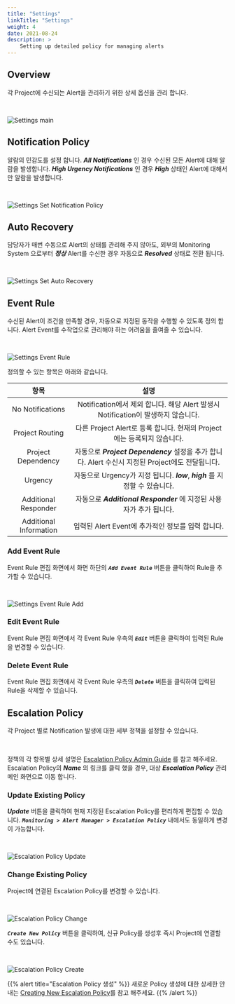 ```yaml
---
title: "Settings"
linkTitle: "Settings"
weight: 4
date: 2021-08-24
description: >
    Setting up detailed policy for managing alerts
---
```


## Overview
각 Project에 수신되는 Alert을 관리하기 위한 상세 옵션을 관리 합니다. 

<br>

![Settings main](/docs/guides/user_guide/monitoring/project_dashboard/settings_img/settings_img_01.png)


## Notification Policy
알람의 민감도를 설정 합니다. _**All Notifications**_ 인 경우 수신된 모든 Alert에 대해 알람을 발생합니다. 
_**High Urgency Notifications**_ 인 경우 _**High**_ 상태인 Alert에 대해서만 알람을 발생합니다.

<br>

![Settings Set Notification Policy](/docs/guides/user_guide/monitoring/project_dashboard/settings_img/settings_img_02.png)


## Auto Recovery
담당자가 매번 수동으로 Alert의 상태를 관리해 주지 않아도, 외부의 Monitoring System 으로부터 _**정상**_ Alert를 수신한 경우 
자동으로 _**Resolved**_ 상태로 전환 됩니다. 

<br>

![Settings Set Auto Recovery](/docs/guides/user_guide/monitoring/project_dashboard/settings_img/settings_img_03.png)


## Event Rule
수신된 Alert이 조건을 만족할 경우, 자동으로 지정된 동작을 수행할 수 있도록 정의 합니다.
Alert Event를 수작업으로 관리해야 하는 어려움을 줄여줄 수 있습니다. 

<br>

![Settings Event Rule](/docs/guides/user_guide/monitoring/project_dashboard/settings_img/settings_img_04.png)

정의할 수 있는 항목은 아래와 같습니다. 

|항목|설명|
|:--:|:--:|
|No Notifications|Notification에서 제외 합니다. 해당 Alert 발생시 Notification이 발생하지 않습니다.|
|Project Routing|다른 Project Alert로 등록 합니다. 현재의 Project에는 등록되지 않습니다.|
|Project Dependency|자동으로 _**Project Dependency**_ 설정을 추가 합니다. Alert 수신시 지정된 Project에도 전달됩니다.|
|Urgency|자동으로 Urgency가 지정 됩니다. _**low**_, _**high**_ 를 지정할 수 있습니다.|
|Additional Responder|자동으로 _**Additional Responder**_ 에 지정된 사용자가 추가 됩니다.|
|Additional Information|입력된 Alert Event에 추가적인 정보를 입력 합니다. |


### Add Event Rule
Event Rule 편집 화면에서 화면 하단의 _**`Add Event Rule`**_ 버튼을 클릭하여 Rule을 추가할 수 있습니다. 

<br>

![Settings Event Rule Add](/docs/guides/user_guide/monitoring/project_dashboard/settings_img/settings_img_05.png)

### Edit Event Rule
Event Rule 편집 화면에서 각 Event Rule 우측의 _**`Edit`**_ 버튼을 클릭하여 입력된 Rule을 변경할 수 있습니다.

### Delete Event Rule
Event Rule 편집 화면에서 각 Event Rule 우측의 _**`Delete`**_ 버튼을 클릭하여 입력된 Rule을 삭제할 수 있습니다.



## Escalation Policy
각 Project 별로 Notification 발생에 대한 세부 정책을 설정할 수 있습니다.

<br>

정책의 각 항목별 상세 설명은 [Escalation Policy Admin Guide](/docs/guides/admin_guide/monitoring/alert_manager/escalation-policy/#create-escalation-policy) 를 참고 해주세요.
Escalation Policy의 _**Name**_ 의 링크를 클릭 했을 경우, 대상 _**Escalation Policy**_ 관리 메인 화면으로 이동 합니다. 
 
### Update Existing Policy
_**Update**_ 버튼을 클릭하여 현재 지정된 Escalation Policy를 편리하게 편집할 수 있습니다.
_**`Monitoring > Alert Manager > Escalation Policy`**_ 내에서도 동일하게 변경이 가능합니다.

<br>

![Escalation Policy Update](/docs/guides/user_guide/monitoring/project_dashboard/settings_img/settings_img_06.png)

### Change Existing Policy
Project에 연결된 Escalation Policy를 변경할 수 있습니다. 
 
<br>

![Escalation Policy Change](/docs/guides/user_guide/monitoring/project_dashboard/settings_img/settings_img_07.png)

_**`Create New Policy`**_ 버튼을 클릭하여, 신규 Policy를 생성후 즉시 Project에 연결할 수도 있습니다.

<br>

![Escalation Policy Create](/docs/guides/user_guide/monitoring/project_dashboard/settings_img/settings_img_08.png)


{{% alert title="Escalation Policy 생성" %}}
새로운 Policy 생성에 대한 상세한 안내는 [Creating New Escalation Policy](/docs/guides/admin_guide/monitoring/alert_manager/escalation-policy/#create-escalation-policy)를 참고 해주세요.
{{% /alert %}}